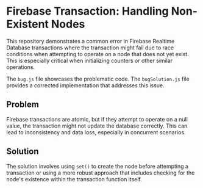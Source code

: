 # Firebase Transaction: Handling Non-Existent Nodes

This repository demonstrates a common error in Firebase Realtime Database transactions where the transaction might fail due to race conditions when attempting to operate on a node that does not yet exist.  This is especially critical when initializing counters or other similar operations.

The `bug.js` file showcases the problematic code. The `bugSolution.js` file provides a corrected implementation that addresses this issue.

## Problem

Firebase transactions are atomic, but if they attempt to operate on a null value, the transaction might not update the database correctly.  This can lead to inconsistency and data loss, especially in concurrent scenarios.

## Solution

The solution involves using `set()` to create the node before attempting a transaction or using a more robust approach that includes checking for the node's existence within the transaction function itself.